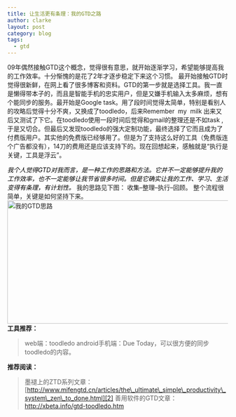 ```yaml
---
title: 让生活更有条理：我的GTD之路
author: clarke
layout: post
category: blog
tags:
  - gtd
---
```

09年偶然接触GTD这个概念，觉得很有意思，就开始逐渐学习，希望能够提高我的工作效率。十分惭愧的是花了2年才逐步稳定下来这个习惯。 
最开始接触GTD时觉得很新鲜，在网上看了很多博客和资料。GTD的第一步就是选择工具。我一直是懒得带本子的，而且是智能手机的忠实用户，但是又嫌手机输入太多麻烦，想有个能同步的服务。最开始是Google task。用了段时间觉得太简单，特别是看别人的攻略后觉得十分不爽，又换成了toodledo，后来Remember&nbsp; my&nbsp; milk 出来又后又测试了下它。在toodledo使用一段时间后觉得和gmail的整理还是不如task ,于是又切合。但最后又发现toodledo的强大定制功能，最终选择了它而且成为了付费版用户。其实他的免费版已经够用了。但是为了支持这么好的工具（免费版连个广告都没有），14刀的费用还是应该支持下的。现在回想起来，感触就是“执行是关键，工具是浮云”。 

<!--more-->

<font color="#000000"><em>我个人觉得GTD对我而言，是一种工作的思路和方法。它并不一定能够提升我的工作效率，也不一定能够让我节省很多时间。但是它确实让我的工作、学习、生活变得有条理，有计划性。</em></font> 
我的思路见下图： 
收集&#8211;整理&#8211;执行&#8211;回顾。 
整个流程很简单，关键是如何坚持下来。 
[<img style="background-image: none; border-right-width: 0px; padding-left: 0px; padding-right: 0px; display: inline; border-top-width: 0px; border-bottom-width: 0px; border-left-width: 0px; padding-top: 0px" title="我的GTD思路" border="0" alt="我的GTD思路" src="http://itweb.me/wp-content/uploads/2012/10/GTD_thumb.png" width="644" height="281" />][1] 
**工具推荐：**  
> web端：toodledo 
> android手机端：Due Today，可以很方便的同步toodledo的内容。</blockquote> 
> 
> **推荐阅读：**  
> > 墨褪上的ZTD系列文章：[http://www.mifengtd.cn/articles/the\_ultimate\_simple\_productivity\_system\_zen\_to_done.html][2] 
> > 善用软件的GTD文章：<http://xbeta.info/gtd-toodledo.htm></blockquote>

 [1]: http://itweb.me/wp-content/uploads/2012/10/GTD.png
 [2]: http://www.mifengtd.cn/articles/the_ultimate_simple_productivity_system_zen_to_done.html